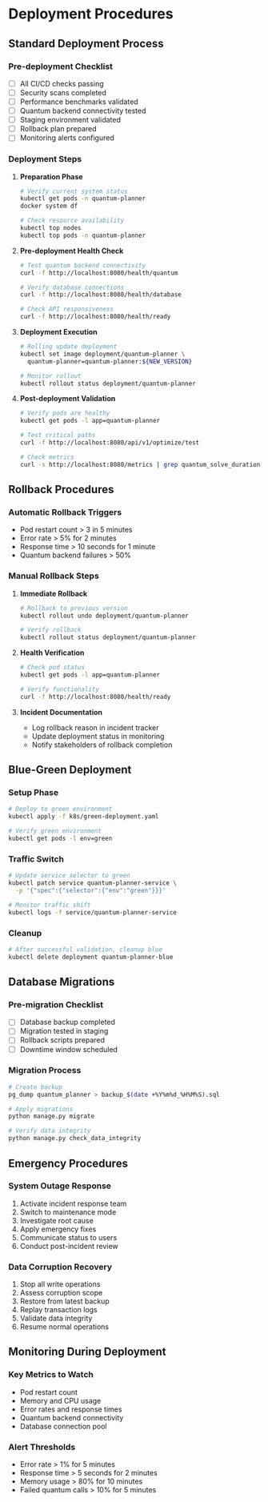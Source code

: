 # Deployment Procedures

## Standard Deployment Process

### Pre-deployment Checklist

- [ ] All CI/CD checks passing
- [ ] Security scans completed
- [ ] Performance benchmarks validated
- [ ] Quantum backend connectivity tested
- [ ] Staging environment validated
- [ ] Rollback plan prepared
- [ ] Monitoring alerts configured

### Deployment Steps

1. **Preparation Phase**
   ```bash
   # Verify current system status
   kubectl get pods -n quantum-planner
   docker system df
   
   # Check resource availability
   kubectl top nodes
   kubectl top pods -n quantum-planner
   ```

2. **Pre-deployment Health Check**
   ```bash
   # Test quantum backend connectivity
   curl -f http://localhost:8080/health/quantum
   
   # Verify database connections
   curl -f http://localhost:8080/health/database
   
   # Check API responsiveness
   curl -f http://localhost:8080/health/ready
   ```

3. **Deployment Execution**
   ```bash
   # Rolling update deployment
   kubectl set image deployment/quantum-planner \
     quantum-planner=quantum-planner:${NEW_VERSION}
   
   # Monitor rollout
   kubectl rollout status deployment/quantum-planner
   ```

4. **Post-deployment Validation**
   ```bash
   # Verify pods are healthy
   kubectl get pods -l app=quantum-planner
   
   # Test critical paths
   curl -f http://localhost:8080/api/v1/optimize/test
   
   # Check metrics
   curl -s http://localhost:8080/metrics | grep quantum_solve_duration
   ```

## Rollback Procedures

### Automatic Rollback Triggers

- Pod restart count > 3 in 5 minutes
- Error rate > 5% for 2 minutes
- Response time > 10 seconds for 1 minute
- Quantum backend failures > 50%

### Manual Rollback Steps

1. **Immediate Rollback**
   ```bash
   # Rollback to previous version
   kubectl rollout undo deployment/quantum-planner
   
   # Verify rollback
   kubectl rollout status deployment/quantum-planner
   ```

2. **Health Verification**
   ```bash
   # Check pod status
   kubectl get pods -l app=quantum-planner
   
   # Verify functionality
   curl -f http://localhost:8080/health/ready
   ```

3. **Incident Documentation**
   - Log rollback reason in incident tracker
   - Update deployment status in monitoring
   - Notify stakeholders of rollback completion

## Blue-Green Deployment

### Setup Phase
```bash
# Deploy to green environment
kubectl apply -f k8s/green-deployment.yaml

# Verify green environment
kubectl get pods -l env=green
```

### Traffic Switch
```bash
# Update service selector to green
kubectl patch service quantum-planner-service \
  -p '{"spec":{"selector":{"env":"green"}}}'

# Monitor traffic shift
kubectl logs -f service/quantum-planner-service
```

### Cleanup
```bash
# After successful validation, cleanup blue
kubectl delete deployment quantum-planner-blue
```

## Database Migrations

### Pre-migration Checklist
- [ ] Database backup completed
- [ ] Migration tested in staging
- [ ] Rollback scripts prepared
- [ ] Downtime window scheduled

### Migration Process
```bash
# Create backup
pg_dump quantum_planner > backup_$(date +%Y%m%d_%H%M%S).sql

# Apply migrations
python manage.py migrate

# Verify data integrity
python manage.py check_data_integrity
```

## Emergency Procedures

### System Outage Response
1. Activate incident response team
2. Switch to maintenance mode
3. Investigate root cause
4. Apply emergency fixes
5. Communicate status to users
6. Conduct post-incident review

### Data Corruption Recovery
1. Stop all write operations
2. Assess corruption scope
3. Restore from latest backup
4. Replay transaction logs
5. Validate data integrity
6. Resume normal operations

## Monitoring During Deployment

### Key Metrics to Watch
- Pod restart count
- Memory and CPU usage
- Error rates and response times
- Quantum backend connectivity
- Database connection pool

### Alert Thresholds
- Error rate > 1% for 5 minutes
- Response time > 5 seconds for 2 minutes
- Memory usage > 80% for 10 minutes
- Failed quantum calls > 10% for 5 minutes